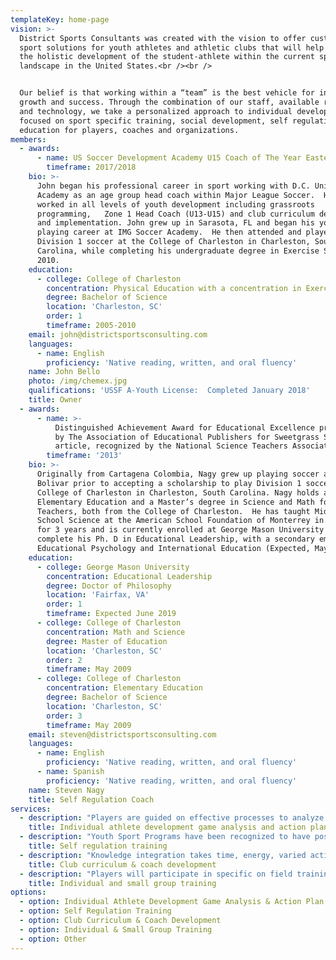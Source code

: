 ```yaml
---
templateKey: home-page
vision: >-
  District Sports Consultants was created with the vision to offer customized
  sport solutions for youth athletes and athletic clubs that will help enhance
  the holistic development of the student-athlete within the current sport
  landscape in the United States.<br /><br />


  Our belief is that working within a “team” is the best vehicle for individual
  growth and success. Through the combination of our staff, available resources
  and technology, we take a personalized approach to individual development,
  focused on sport specific training, social development, self regulation and
  education for players, coaches and organizations.
members:
  - awards:
      - name: US Soccer Development Academy U15 Coach of The Year Eastern Conference
        timeframe: 2017/2018
    bio: >-
      John began his professional career in sport working with D.C. United
      Academy as an age group head coach within Major League Soccer.  He has
      worked in all levels of youth development including grassroots
      programming,   Zone 1 Head Coach (U13-U15) and club curriculum development
      and implementation. John grew up in Sarasota, FL and began his youth
      playing career at IMG Soccer Academy.  He then attended and played
      Division 1 soccer at the College of Charleston in Charleston, South
      Carolina, while completing his undergraduate degree in Exercise Science in
      2010.
    education:
      - college: College of Charleston
        concentration: Physical Education with a concentration in Exercise Science
        degree: Bachelor of Science
        location: 'Charleston, SC'
        order: 1
        timeframe: 2005-2010
    email: john@districtsportsconsulting.com
    languages:
      - name: English
        proficiency: 'Native reading, written, and oral fluency'
    name: John Bello
    photo: /img/chemex.jpg
    qualifications: 'USSF A-Youth License:  Completed January 2018'
    title: Owner
  - awards:
      - name: >-
          Distinguished Achievement Award for Educational Excellence presented
          by The Association of Educational Publishers for Sweetgrass Science
          article, recognized by the National Science Teachers Association
        timeframe: '2013'
    bio: >-
      Originally from Cartagena Colombia, Nagy grew up playing soccer at Colegio
      Bolivar prior to accepting a scholarship to play Division 1 soccer at the
      College of Charleston in Charleston, South Carolina. Nagy holds a B.S in
      Elementary Education and a Master’s degree in Science and Math for
      Teachers, both from the College of Charleston.  He has taught Middle
      School Science at the American School Foundation of Monterrey in Mexico
      for 3 years and is currently enrolled at George Mason University to
      complete his Ph. D in Educational Leadership, with a secondary emphasis in
      Educational Psychology and International Education (Expected, May 2019).
    education:
      - college: George Mason University
        concentration: Educational Leadership
        degree: Doctor of Philosophy
        location: 'Fairfax, VA'
        order: 1
        timeframe: Expected June 2019
      - college: College of Charleston
        concentration: Math and Science
        degree: Master of Education
        location: 'Charleston, SC'
        order: 2
        timeframe: May 2009
      - college: College of Charleston
        concentration: Elementary Education
        degree: Bachelor of Science
        location: 'Charleston, SC'
        order: 3
        timeframe: May 2009
    email: steven@districtsportsconsulting.com
    languages:
      - name: English
        proficiency: 'Native reading, written, and oral fluency'
      - name: Spanish
        proficiency: 'Native reading, written, and oral fluency'
    name: Steven Nagy
    title: Self Regulation Coach
services:
  - description: "Players are guided on effective processes to analyze match film at the team and individual level.  These workflows will improve the players ability to recognize key player behaviors, significant tactical trends and strategies of an opponent.  \r\n\n\n\nAdditionally, players will gain critical feedback on key areas for individual improvement.  With this knowledge our coaches will take the time to guide players in creating a concrete action plan and consistent monitoring system in order to improve these areas throughout the developmental phases of a youth athlete."
    title: Individual athlete development game analysis and action plan
  - description: "Youth Sport Programs have been recognized to have positive impact on youth development through helping young athletes to learn about themselves and to develop life skills.  These may include physical (e.g., healthy diet), behavioral (e.g., goal setting) or cognitive (e.g., self-talk).  \r\n\n\r\n\nMany of these skills necessary to succeed in sport are transferable to other life contexts, including problem solving, time management, goal setting, coping with failures and performing under pressure.  \r\n\n\r\n\nOur goal is to tailor a personal approach for each student-athlete to develop and incorporate self-regulation skills into their day-to-day lives on and off the field."
    title: Self regulation training
  - description: "Knowledge integration takes time, energy, varied activities and many opportunities to make connections from one topic to another.  We believe there are four components to long term learning:\r\n\n\r\n\nGuidance\r\n\n1. Quality Instruction\r\n2. Goal Setting\r\n3. Self Reflection – Feedback\r\n\n\r\n\nOur goal is to empower sport leaders to develop a clear vision of how to approach student-athlete development that is in line with the core values and beliefs of it’s organization and helps achieve it’s overall mission and philosophy.  \r\n\n\r\n\nOur key areas of focus:\r\n\n1. Curriculum Development – Teaching methods \r\n2. Coach Development – Mentorship and feedback\r\n3. Clinics – Player and Coach"
    title: Club curriculum & coach development
  - description: "Players will participate in specific on field training tailored to improve any identified key qualities (behaviors) or technical requirements of a position or positions that are linked to the game situations they would likely experience in attacking, defending and transition.  \r\n\n\r\n\nWithin these moments of the game, six areas will be focused on in training:\r\n\n1. Communication\r\n2. Position\r\n3. Timing\r\n4. Direction \r\n5. Speed \r\n6. Execution – Technique"
    title: Individual and small group training
options:
  - option: Individual Athlete Development Game Analysis & Action Plan
  - option: Self Regulation Training
  - option: Club Curriculum & Coach Development
  - option: Individual & Small Group Training
  - option: Other
---
```


